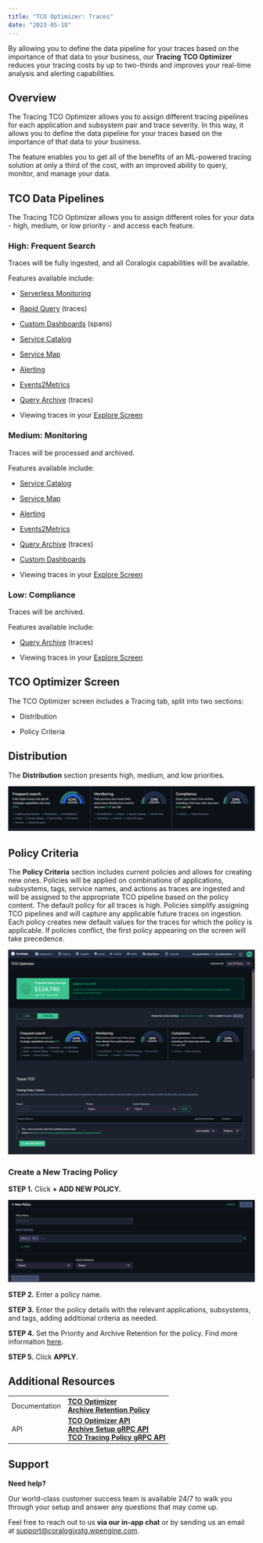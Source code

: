 ```yaml
---
title: "TCO Optimizer: Traces"
date: "2023-05-18"
---
```


By allowing you to define the data pipeline for your traces based on the importance of that data to your business, our **Tracing** **TCO Optimizer** reduces your tracing costs by up to two-thirds and improves your real-time analysis and alerting capabilities.

## Overview

The Tracing TCO Optimizer allows you to assign different tracing pipelines for each application and subsystem pair and trace severity. In this way, it allows you to define the data pipeline for your traces based on the importance of that data to your business.

The feature enables you to get all of the benefits of an ML-powered tracing solution at only a third of the cost, with an improved ability to query, monitor, and manage your data.

## TCO Data Pipelines

The Tracing TCO Optimizer allows you to assign different roles for your data - high, medium, or low priority - and access each feature.

### High: Frequent Search

Traces will be fully ingested, and all Coralogix capabilities will be available.

Features available include:

- [Serverless Monitoring](https://coralogixstg.wpengine.com/docs/severless-monitoring/)

- [Rapid Query](https://coralogixstg.wpengine.com/docs/distributed-tracing/) (traces)

- [Custom Dashboards](https://coralogixstg.wpengine.com/docs/custom-dashboards/) (spans)

- [Service Catalog](https://coralogixstg.wpengine.com/docs/service-catalog/)

- [Service Map](https://coralogixstg.wpengine.com/docs/service-map/)

- [Alerting](https://coralogixstg.wpengine.com/docs/coralogix-user-defined-alerts/)

- [Events2Metrics](https://coralogixstg.wpengine.com/docs/event2metrics/)

- [Query Archive](https://coralogixstg.wpengine.com/docs/archive-query/) (traces)

- Viewing traces in your [Explore Screen](https://coralogixstg.wpengine.com/docs/explore-screen/)

### Medium: Monitoring

Traces will be processed and archived.

Features available include:

- [Service Catalog](https://coralogixstg.wpengine.com/docs/service-catalog/)

- [Service Map](https://coralogixstg.wpengine.com/docs/service-map/)

- [Alerting](https://coralogixstg.wpengine.com/docs/coralogix-user-defined-alerts/)

- [Events2Metrics](https://coralogixstg.wpengine.com/docs/event2metrics/)

- [Query Archive](https://coralogixstg.wpengine.com/docs/archive-query/) (traces)

- [Custom Dashboards](https://coralogixstg.wpengine.com/docs/custom-dashboards/)

- Viewing traces in your [Explore Screen](https://coralogixstg.wpengine.com/docs/explore-screen/)

### Low: Compliance

Traces will be archived.

Features available include:

- [Query Archive](https://coralogixstg.wpengine.com/docs/archive-query/) (traces)

- Viewing traces in your [Explore Screen](https://coralogixstg.wpengine.com/docs/explore-screen/)

## TCO Optimizer Screen

The TCO Optimizer screen includes a Tracing tab, split into two sections:

- Distribution

- Policy Criteria

## Distribution

The **Distribution** section presents high, medium, and low priorities.

![](images/Traces-TCO-Optimizer-Distribution-Section-1024x186.png)

## Policy Criteria

The **Policy Criteria** section includes current policies and allows for creating new ones. Policies will be applied on combinations of applications, subsystems, tags, service names, and actions as traces are ingested and will be assigned to the appropriate TCO pipeline based on the policy content. The default policy for all traces is high. Policies simplify assigning TCO pipelines and will capture any applicable future traces on ingestion. Each policy creates new default values for the traces for which the policy is applicable. If policies conflict, the first policy appearing on the screen will take precedence.

![](images/Traces-TCO-Optimizer-Screen-1024x847.png)

### Create a New Tracing Policy

**STEP 1.** Click **\+ ADD NEW POLICY.**

![](images/Traces-TCO-Optimizer-New-Policy-1024x338.png)

**STEP 2.** Enter a policy name.

**STEP 3.** Enter the policy details with the relevant applications, subsystems, and tags, adding additional criteria as needed.

**STEP 4.** Set the Priority and Archive Retention for the policy. Find more information [here](https://coralogixstg.wpengine.com/docs/archive-retention-policy/).

**STEP 5.** Click **APPLY**.

## Additional Resources

<table><tbody><tr><td>Documentation</td><td><strong><a href="https://coralogixstg.wpengine.com/docs/optimize-log-management-costs/">TCO Optimizer</a><br><a href="https://coralogixstg.wpengine.com/docs/archive-retention-policy/">Archive Retention Policy</a></strong></td></tr><tr><td>API</td><td><strong><a href="https://coralogixstg.wpengine.com/docs/tco-optimizer-api/">TCO Optimizer API</a><br><a href="https://coralogixstg.wpengine.com/docs/archive-setup-grpc-api/">Archive Setup gRPC API</a><br><a href="https://coralogixstg.wpengine.com/docs/tco-tracing-policy-grpc-api/">TCO Tracing Policy gRPC API</a></strong></td></tr></tbody></table>

## Support

**Need help?**

Our world-class customer success team is available 24/7 to walk you through your setup and answer any questions that may come up.

Feel free to reach out to us **via our in-app chat** or by sending us an email at [support@coralogixstg.wpengine.com](mailto:support@coralogixstg.wpengine.com).
